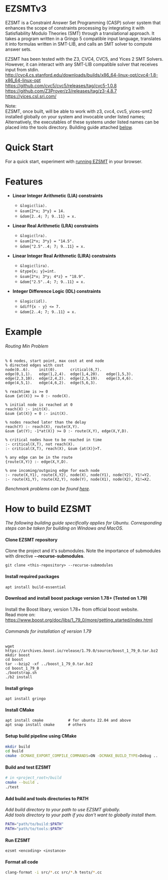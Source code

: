 # EZSMTv3

EZSMT is a Constraint Answer Set Programming (CASP) solver system that enhances the scope of constraints processing by integrating it with Satisfiability Modulo Theories (SMT) through a translational approach. It takes a program written in a Gringo 5 compatible input language, translates it into formulas written in SMT-LIB, and calls an SMT solver to compute answer sets.

EZSMT has been tested with the Z3, CVC4, CVC5, and Yices 2 SMT Solvers. However, it can interact with any SMT-LIB compatible solver that receives input from stdin. <br>
http://cvc4.cs.stanford.edu/downloads/builds/x86_64-linux-opt/cvc4-1.8-x86_64-linux-opt <br>
https://github.com/cvc5/cvc5/releases/tag/cvc5-1.0.8 <br>
https://github.com/Z3Prover/z3/releases/tag/z3-4.8.7 <br>
https://yices.csl.sri.com/ <br>


Note: <br>
EZSMT, once built, will be able to work with 
  z3,
  cvc4,
  cvc5,
  yices-smt2
installed globally on your system and invocable under listed names; Alternatively, the executables of these systems under listed names can be placed into the tools directory. Building guide attached [below](#How-to-build-EZSMT).


# Quick Start
For a quick start, experiment with [running EZSMT](https://ezsmt.unomaha.edu/) in your browser.


# Features
* **Linear Integer Arithmetic (LIA) constraints**
    * ```&logic(lia).```
    * ```&sum{2*x; 3*y} = 14.```
    * ```&dom{2..4; 7; 9..11} = x.```

* **Linear Real Arithmetic (LRA) constraints**
    * ```&logic(lra).```
    * ```&sum{2*x; 3*y} = "14.5".```
    * ```&dom{"2.5"..4; 7; 9..11} = x.```

* **Linear Integer Real Arithmetic (LIRA) constraints**
    * ```&logic(lira).```
    * ```&type{x; y}=int.```
    * ```&sum{2*x; 3*y; 4*z} = "18.9".```
    * ```&dom{"2.5"..4; 7; 9..11} = x.```

* **Integer Difference Logic (IDL) constraints**
    * ```&logic(idl).```
    * ```&diff{x - y} <= 7.```
    * ```&dom{2..4; 7; 9..11} = x.```


# Example
###### Routing Min Problem
```
% 6 nodes, start point, max cost at end node
% directed edges with cost
node(0..6).    init(0).      critical(6,7).
edge(0,1,1).   edge(1,2,4).  edge(1,4,20).   edge(1,5,3).
edge(2,3,10).  edge(2,4,2).  edge(2,5,19).   edge(3,4,6).
edge(4,5,1).   edge(4,6,2).  edge(5,6,3).

% reachtime is >= 0 
&sum {at(X)} >= 0 :- node(X).

% initial node is reached at 0
reach(X) :- init(X).
&sum {at(X)} = 0 :- init(X).

% nodes reached later than the delay
reach(Y) :- reach(X), route(X,Y).
&sum {at(Y); -1*at(X)} >= D :- route(X,Y), edge(X,Y,D).

% critical nodes have to be reached in time
:- critical(X,T), not reach(X).
:- critical(X,T), reach(X), &sum {at(X)}>T.

% any edge can be in the route
{route(X,Y)} :- edge(X,Y,D).

% one incoming/outgoing edge for each node
:- route(X,Y1), route(X,Y2), node(X), node(Y1), node(Y2), Y1!=Y2.
:- route(X1,Y), route(X2,Y), node(Y), node(X1), node(X2), X1!=X2.
```
*Benchmark problems can be found [here](/benchmarks_clean/).*


# How to build EZSMT 
*The following building guide specifically applies for Ubuntu. Corresponding steps can be taken for building on Windows and MacOS.*

#### Clone EZSMT repository
Clone the project and it's submodules. Note the importance of submodules with directive **--recurse-submodules**.

```
git clone <this-repository> --recurse-submodules
```

#### Install required packages
```
apt install build-essential
```

#### Download and install boost package version 1.78+ (Tested on 1.79)
Install the Boost libary, version 1.78+ from official boost website. <br>
Read more on: https://www.boost.org/doc/libs/1_79_0/more/getting_started/index.html

###### Commands for installation of version 1.79
```
wget https://archives.boost.io/release/1.79.0/source/boost_1_79_0.tar.bz2
mkdir boost
cd boost
tar --bzip2 -xf ../boost_1_79_0.tar.bz2
cd boost_1_79_0
./bootstrap.sh
./b2 install
```

#### Install gringo
```
apt install gringo
```

#### Install CMake
```
apt install cmake           # for ubuntu 22.04 and above
apt snap install cmake      # others
```

#### Setup build pipeline using CMake

```sh
mkdir build
cd build
cmake -DCMAKE_EXPORT_COMPILE_COMMANDS=ON -DCMAKE_BUILD_TYPE=Debug ..
```

#### Build and test EZSMT

``` sh
# in <project_root>/build
cmake --build .
./test
```

#### Add build and tools directories to PATH
*Add build directory to your path to use EZSMT globally.* <br>
*Add tools directory to your path if you don't want to globally install them.*

``` sh
PATH="path/to/build:$PATH"
PATH="path/to/tools:$PATH"
```

#### Run EZSMT
```
ezsmt <encoding> <instance>
```

#### Format all code

``` sh
clang-format -i src/*.cc src/*.h tests/*.cc
```
